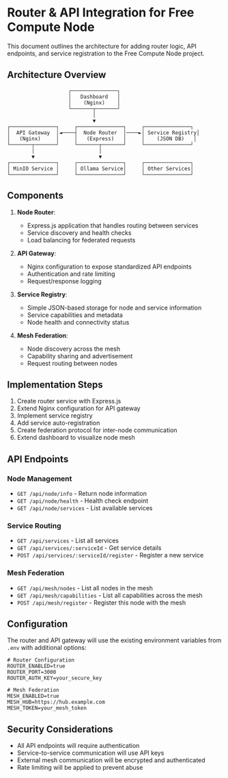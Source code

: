 # Router & API Integration for Free Compute Node

This document outlines the architecture for adding router logic, API endpoints, and service registration to the Free Compute Node project.

## Architecture Overview

```
                    ┌───────────────┐
                    │   Dashboard   │
                    │    (Nginx)    │
                    └───────┬───────┘
                            │
                            ▼
┌───────────────┐     ┌───────────────┐     ┌───────────────┐
│  API Gateway  │◄────┤  Node Router  │────►│ Service Registry│
│   (Nginx)     │     │   (Express)   │     │    (JSON DB)   │
└───────┬───────┘     └───────┬───────┘     └───────────────┘
        │                     │
        ▼                     ▼
┌───────────────┐     ┌───────────────┐     ┌───────────────┐
│ MinIO Service │     │ Ollama Service│     │ Other Services│
└───────────────┘     └───────────────┘     └───────────────┘
```

## Components

1. **Node Router**: 
   - Express.js application that handles routing between services
   - Service discovery and health checks
   - Load balancing for federated requests

2. **API Gateway**: 
   - Nginx configuration to expose standardized API endpoints
   - Authentication and rate limiting
   - Request/response logging

3. **Service Registry**:
   - Simple JSON-based storage for node and service information
   - Service capabilities and metadata
   - Node health and connectivity status

4. **Mesh Federation**:
   - Node discovery across the mesh
   - Capability sharing and advertisement
   - Request routing between nodes

## Implementation Steps

1. Create router service with Express.js
2. Extend Nginx configuration for API gateway
3. Implement service registry
4. Add service auto-registration
5. Create federation protocol for inter-node communication
6. Extend dashboard to visualize node mesh

## API Endpoints

### Node Management
- `GET /api/node/info` - Return node information
- `GET /api/node/health` - Health check endpoint
- `GET /api/node/services` - List available services

### Service Routing
- `GET /api/services` - List all services
- `GET /api/services/:serviceId` - Get service details
- `POST /api/services/:serviceId/register` - Register a new service

### Mesh Federation
- `GET /api/mesh/nodes` - List all nodes in the mesh
- `GET /api/mesh/capabilities` - List all capabilities across the mesh
- `POST /api/mesh/register` - Register this node with the mesh

## Configuration

The router and API gateway will use the existing environment variables from `.env` with additional options:

```
# Router Configuration
ROUTER_ENABLED=true
ROUTER_PORT=3000
ROUTER_AUTH_KEY=your_secure_key

# Mesh Federation
MESH_ENABLED=true
MESH_HUB=https://hub.example.com
MESH_TOKEN=your_mesh_token
```

## Security Considerations

- All API endpoints will require authentication
- Service-to-service communication will use API keys
- External mesh communication will be encrypted and authenticated
- Rate limiting will be applied to prevent abuse
